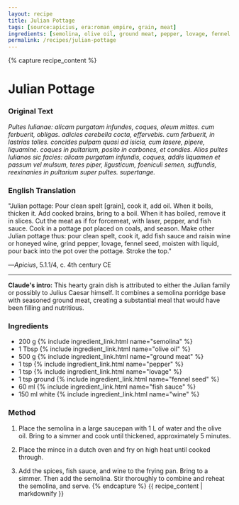 ```yaml
---
layout: recipe
title: Julian Pottage
tags: [source:apicius, era:roman_empire, grain, meat]
ingredients: [semolina, olive oil, ground meat, pepper, lovage, fennel seed, fish sauce, white wine]
permalink: /recipes/julian-pottage
---
```


{% capture recipe_content %}
# Julian Pottage

### Original Text
*Pultes Iulianae: alicam purgatam infundes, coques, oleum mittes. cum ferbuerit, obligas. adicies cerebella cocta, effervebis. cum ferbuerit, in lastrias tolles. concides pulpam quasi ad isicia, cum lasere, pipere, liquamine. coques in pultarium, posito in carbones, et condies. Alios pultes Iulianos sic facies: alicam purgatam infundis, coques, addis liquamen et passum vel mulsum, teres piper, ligusticum, foeniculi semen, suffundis, reexinanies in pultarium super pultes. supertange.*

### English Translation
"Julian pottage: Pour clean spelt [grain], cook it, add oil. When it boils, thicken it. Add cooked brains, bring to a boil. When it has boiled, remove it in slices. Cut the meat as if for forcemeat, with laser, pepper, and fish sauce. Cook in a pottage pot placed on coals, and season. Make other Julian pottage thus: pour clean spelt, cook it, add fish sauce and raisin wine or honeyed wine, grind pepper, lovage, fennel seed, moisten with liquid, pour back into the pot over the pottage. Stroke the top."

—*Apicius*, 5.1.1/4, c. 4th century CE

___

**Claude's intro:** This hearty grain dish is attributed to either the Julian family or possibly to Julius Caesar himself. It combines a semolina porridge base with seasoned ground meat, creating a substantial meal that would have been filling and nutritious.

### Ingredients
- 200 g {% include ingredient_link.html name="semolina" %}  
- 1 Tbsp {% include ingredient_link.html name="olive oil" %}  
- 500 g {% include ingredient_link.html name="ground meat" %}  
- 1 tsp {% include ingredient_link.html name="pepper" %}  
- 1 tsp {% include ingredient_link.html name="lovage" %}  
- 1 tsp ground {% include ingredient_link.html name="fennel seed" %}  
- 60 ml {% include ingredient_link.html name="fish sauce" %}  
- 150 ml white {% include ingredient_link.html name="wine" %}

### Method
1. Place the semolina in a large saucepan with 1 L of water and the olive oil. Bring to a simmer and cook until thickened, approximately 5 minutes.

2. Place the mince in a dutch oven and fry on high heat until cooked through.

3. Add the spices, fish sauce, and wine to the frying pan. Bring to a simmer. Then add the semolina. Stir thoroughly to combine and reheat the semolina, and serve.
{% endcapture %}
{{ recipe_content | markdownify }}
